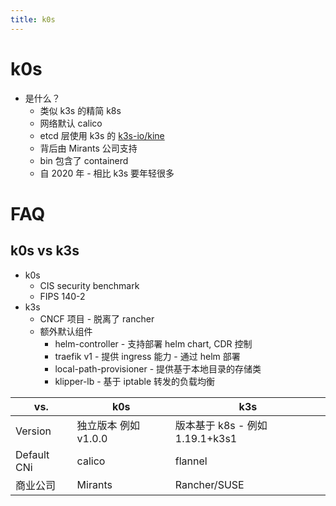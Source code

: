 ```yaml
---
title: k0s
---
```


# k0s

- 是什么？
  - 类似 k3s 的精简 k8s
  - 网络默认 calico
  - etcd 层使用 k3s 的 [k3s-io/kine](https://github.com/k3s-io/kine)
  - 背后由 Mirants 公司支持
  - bin 包含了 containerd
  - 自 2020 年 - 相比 k3s 要年轻很多

# FAQ

## k0s vs k3s
- k0s
  - CIS security benchmark
  - FIPS 140-2
- k3s
  - CNCF 项目 - 脱离了 rancher
  - 额外默认组件
    - helm-controller - 支持部署 helm chart, CDR 控制
    - traefik v1 - 提供 ingress 能力 - 通过 helm 部署
    - local-path-provisioner - 提供基于本地目录的存储类
    - klipper-lb - 基于 iptable 转发的负载均衡

| vs.         | k0s                  | k3s                             |
| ----------- | -------------------- | ------------------------------- |
| Version     | 独立版本 例如 v1.0.0 | 版本基于 k8s - 例如 1.19.1+k3s1 |
| Default CNi | calico               | flannel                         |
| 商业公司    | Mirants              | Rancher/SUSE                    |
